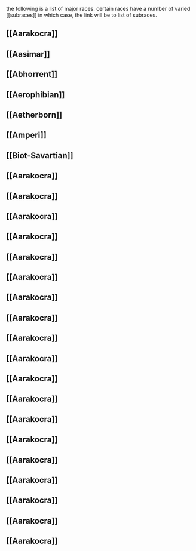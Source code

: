 the following is a list of major races. certain races have a number of varied [[subraces]]  in which case, the link will be to list of subraces.

## [[Aarakocra]]
## [[Aasimar]]
## [[Abhorrent]]
## [[Aerophibian]]
## [[Aetherborn]]
## [[Amperi]]
## [[Biot-Savartian]]
## [[Aarakocra]]
## [[Aarakocra]]
## [[Aarakocra]]
## [[Aarakocra]]
## [[Aarakocra]]
## [[Aarakocra]]
## [[Aarakocra]]
## [[Aarakocra]]
## [[Aarakocra]]
## [[Aarakocra]]
## [[Aarakocra]]
## [[Aarakocra]]
## [[Aarakocra]]
## [[Aarakocra]]
## [[Aarakocra]]
## [[Aarakocra]]
## [[Aarakocra]]
## [[Aarakocra]]
## [[Aarakocra]]
